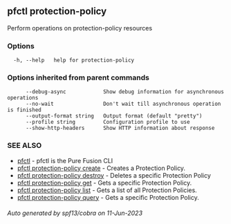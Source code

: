 ## pfctl protection-policy

Perform operations on protection-policy resources

### Options

```
  -h, --help   help for protection-policy
```

### Options inherited from parent commands

```
      --debug-async            Show debug information for asynchronous operations
      --no-wait                Don't wait till asynchronous operation is finished
      --output-format string   Output format (default "pretty")
      --profile string         Configuration profile to use
      --show-http-headers      Show HTTP information about response
```

### SEE ALSO

* [pfctl](pfctl.md)	 - pfctl is the Pure Fusion CLI
* [pfctl protection-policy create](pfctl_protection-policy_create.md)	 - Creates a Protection Policy.
* [pfctl protection-policy destroy](pfctl_protection-policy_destroy.md)	 - Deletes a specific Protection Policy
* [pfctl protection-policy get](pfctl_protection-policy_get.md)	 - Gets a specific Protection Policy.
* [pfctl protection-policy list](pfctl_protection-policy_list.md)	 - Gets a list of all Protection Policies.
* [pfctl protection-policy query](pfctl_protection-policy_query.md)	 - Gets a specific Protection Policy.

###### Auto generated by spf13/cobra on 11-Jun-2023
